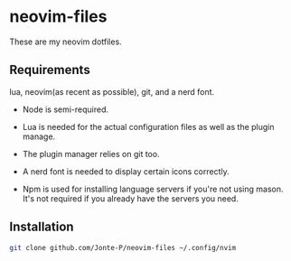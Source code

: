 # neovim-files
These are my neovim dotfiles.

## Requirements
lua, neovim(as recent as possible), git, and a nerd font.
* Node is semi-required.

* Lua is needed for the actual configuration files as well as the plugin manage.
* The plugin manager relies on git too.
* A nerd font is needed to display certain icons correctly.
* Npm is used for installing language servers if you're not using mason. It's not required if you already have the servers you need.
## Installation
```bash
git clone github.com/Jonte-P/neovim-files ~/.config/nvim
```



